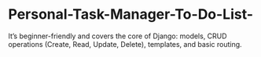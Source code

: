 # Personal-Task-Manager-To-Do-List-
It’s beginner-friendly and covers the core of Django: models, CRUD operations (Create, Read, Update, Delete), templates, and basic routing.
